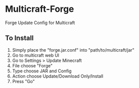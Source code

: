 # Multicraft-Forge
Forge Update Config for Multicraft 
## To Install
1. Simply place the "forge.jar.conf" into "path/to/multicraft/jar"
2. Go to multicraft web UI
3. Go to Settings > Update Minecraft
4. File choose "Forge"
5. Type choose JAR and Config
6. Action choose Update/Download Only/Install
7. Press "Go"
